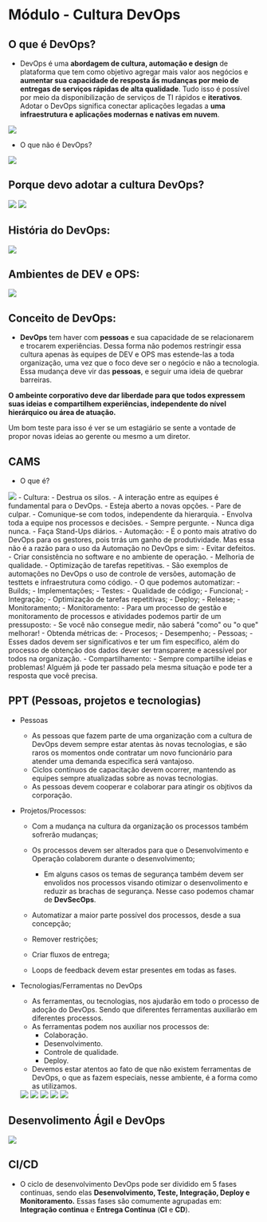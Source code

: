 # Módulo - Cultura DevOps

## O que é DevOps?
- DevOps é uma <b>abordagem de cultura, automação e design</b> de plataforma que tem como objetivo agregar mais valor aos negócios e <b>aumentar sua capacidade de resposta ầs mudanças por meio de entregas de serviços rápidas de alta qualidade</b>. Tudo isso é possível por meio da disponibilização de serviços de TI rápidos e <b>iterativos</b>. Adotar o DevOps significa conectar aplicações legadas a <b>uma infraestrutura e aplicações modernas e nativas em nuvem</b>.
<img src="./img/devops-1.png"/>

- O que não é DevOps?
<img src="./img/n-eh-devops.png"/>

## Porque devo adotar a cultura DevOps?

<img src="./img/devops-2.png"/>

<img src="./img/devops-3.png"/>

## História do DevOps:

<img src="./img/devops-4.png"/>

## Ambientes de DEV e OPS:

<img src="./img/devops-5.png"/>

## Conceito de DevOps:
- <b>DevOps</b> tem haver com <b>pessoas</b> e sua capacidade de se relacionarem e trocarem experiências. Dessa forma não podemos restringir essa cultura apenas às equipes de DEV e OPS mas estende-las a toda organização, uma vez que o foco deve ser o negócio e não a tecnologia. Essa mudança deve vir das <b>pessoas</b>, e seguir uma ideia de quebrar barreiras.

<b>O ambeinte corporativo deve dar liberdade para que todos expressem suas ideias e compartilhem experiências, independente do nível hierárquico ou área de atuação.</b>

Um bom teste para isso é ver se um estagiário se sente a vontade de propor novas ideias ao gerente ou mesmo a um diretor.

## CAMS
- O que é?
<img src="./img/cams.png" />
- Cultura:
    - Destrua os silos.
    - A interação entre as equipes é fundamental para o DevOps.
    - Esteja aberto a novas opções.
    - Pare de culpar.
    - Comunique-se com todos, independente da hierarquia.
    - Envolva toda a equipe nos processos e decisões.
    - Sempre pergunte.
    - Nunca diga nunca.
    - Faça Stand-Ups diários.
- Automação:
    - É o ponto mais atrativo do DevOps para os gestores, pois trrás um ganho de produtividade. Mas essa não é a razão para o uso da Automação no DevOps e sim:
        - Evitar defeitos.
        - Criar consistência no software e no ambiente de operação.
        - Melhoria de qualidade.
        - Optimização de tarefas repetitivas.
    - São exemplos de automações no DevOps o uso de controle de versões, automação de testtets e infraestrutura como código.
    - O que podemos automatizar:
        - Builds;
        - Implementações;
        - Testes:
            - Qualidade de código;
            - Funcional;
            - Integração;
        - Optimização de tarefas repetitivas;
        - Deploy;
        - Release;
        - Monitoramento;
- Monitoramento:
    - Para um processo de gestão e monitoramento de processos e atividades podemos partir de um pressuposto:
        - Se você não consegue medir, não saberá "como" ou "o que" melhorar!
    - Obtenda métricas de:
        - Procesos;
        - Desempenho;
        - Pessoas;
    - Esses dados devem ser significativos e ter um fim especifico, além do processo de obtenção dos dados dever ser transparente e acessível por todos na organização.
- Compartilhamento:
    - Sempre compartilhe ideias e problemas! Alguém já pode ter passado pela mesma situação e pode ter a resposta que você precisa.

## PPT (Pessoas, projetos e tecnologias)
- Pessoas
    - As pessoas que fazem parte de uma organização com a cultura de DevOps devem sempre estar atentas às novas tecnologias, e são raros os momentos onde contratar um novo funcionário para atender uma demanda especifica será vantajoso.
    - Ciclos contínuos de capacitação devem ocorrer, mantendo as equipes sempre atualizadas sobre as novas tecnologias.
    - As pessoas devem cooperar e colaborar para atingir os objtivos da corporação.
- Projetos/Processos:
    - Com a mudança na cultura da organização os processos também sofrerão mudanças;
    - Os processos devem ser alterados para que o Desenvolvimento e Operação colaborem durante o desenvolvimento;
        - Em alguns casos os temas de segurança também devem ser envolidos nos processos visando otimizar o desenvolimento e reduzir as brachas de segurança. Nesse caso podemos chamar de <b>DevSecOps</b>.

    - Automatizar a maior parte possível dos processos, desde a sua concepção;
    - Remover restrições;
    - Criar fluxos de entrega;
    - Loops de feedback devem estar presentes em todas as fases.
- Tecnologias/Ferramentas no DevOps
    - As ferramentas, ou tecnologias, nos ajudarão em todo o processo de adoção do DevOps. Sendo que diferentes ferramentas auxiliarão em diferentes processos.
    - As ferramentas podem nos auxiliar nos processos de:
        - Colaboração.
        - Desenvolvimento.
        - Controle de qualidade.
        - Deploy.
    - Devemos estar atentos ao fato de que não existem ferramentas de DevOps, o que as fazem especiais, nesse ambiente, é a forma como as utilizamos.
    
    <img src="./img/devops-6.png"/>

    <img src="./img/devops-7.png"/>

    <img src="./img/devops-8.png"/>

    <img src="./img/devops-9.png"/>

    <img src="./img/devops-10.png"/>

## Desenvolimento Ágil e DevOps
<img src="./img/devops-11.png"/>

## CI/CD
- O ciclo de desenvolvimento DevOps pode ser dividido em 5 fases continuas, sendo elas <b>Desenvolvimento, Teste, Integração, Deploy e Monitoramento.</b> Essas fases são comumente agrupadas em: <b>Integração continua</b> e <b>Entrega Continua</b> (<b>CI</b> e <b>CD</b>).
